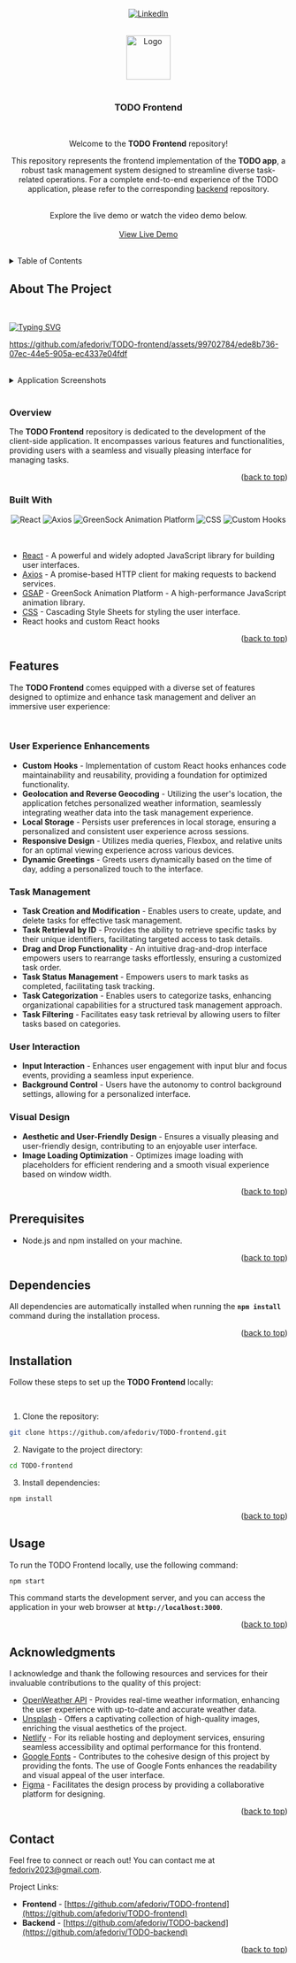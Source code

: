 <a name="readme-top"></a>

<div align="center">
  
[![LinkedIn](https://img.shields.io/badge/-LinkedIn-black.svg?style=for-the-badge&logo=linkedin&colorB=555)](https://www.linkedin.com/in/alina-fedoriv-89868720b/)

<br />

<a href="https://alinafedoriv-todo.netlify.app/" target="_blank">
    <img src="https://github.com/afedoriv/TODO-backend/assets/99702784/6d6f56a4-6801-4c3a-b04b-36dae7c9a0bf" alt="Logo" width="80">
</a>
 
<br />
<br />

<h3 align="center">TODO Frontend</h3>

<br />
<p align="center">
  
Welcome to the <strong>TODO Frontend</strong> repository!

This repository represents the frontend implementation of the <strong>TODO app</strong>, a robust task management system designed to streamline diverse task-related operations. For a complete end-to-end experience of the TODO application, please refer to the corresponding [backend](https://github.com/afedoriv/TODO-backend) repository.

<br />
Explore the live demo or watch the video demo below.
  
<br />
<br />
<a href="https://alinafedoriv-todo.netlify.app/" target="_blank">View Live Demo</a>
</p>
</div>

<br />
<details>
  <summary>Table of Contents</summary>
  <ol>
    <li>
      <a href="#about-the-project">About The Project</a>
      <ul>
        <li><a href="#overview">Overview</a></li>
        <li><a href="#built-with">Built With</a></li>
      </ul>
    </li>
    <li>
        <a href="#features">Features</a>
        <ul>
          <li><a href="#user-experience-enhancements">User Experience Enhancements</a></li>
          <li><a href="#task-management">Task Management</a></li>
          <li><a href="#user-interaction">User Interaction</a></li>
          <li><a href="#visual-design">Visual Design</a></li>
        </ul>
    </li>
    <li><a href="#prerequisites">Prerequisites</a></li>
    <li><a href="#dependencies">Dependencies</a></li>
    <li><a href="#installation">Installation</a></li>
    <li><a href="#usage">Usage</a></li>
    <li><a href="#acknowledgments">Acknowledgments</a></li>
    <li><a href="#contact">Contact</a></li>
  </ol>
</details>

## About The Project

<br />

[![Typing SVG](https://readme-typing-svg.herokuapp.com?color=939bb4&lines=TODO+App+-+Frontend)](https://git.io/typing-svg)

https://github.com/afedoriv/TODO-frontend/assets/99702784/ede8b736-07ec-44e5-905a-ec4337e04fdf

<br />
<details>
<summary>Application Screenshots</summary>

<br />
<div align="center">
  <img src="https://github.com/afedoriv/TODO-frontend/assets/99702784/ac9a65cf-4f46-44c0-8d75-dccac8c395d8" width="100%"/>
</div>
</details>

<br />
  
### Overview

The <strong>TODO Frontend</strong> repository is dedicated to the development of the client-side application. It encompasses various features and functionalities, providing users with a seamless and visually pleasing interface for managing tasks.

<p align="right">(<a href="#readme-top">back to top</a>)</p>

### Built With

<div align="center">
  <img src="https://img.shields.io/badge/React-18.2.0-61DAFB?style=for-the-badge&logo=react&logoColor=white" alt="React">
  <img src="https://img.shields.io/badge/Axios-1.4.0-5E5E5E?style=for-the-badge&logo=axios&logoColor=white" alt="Axios">
  <img src="https://img.shields.io/badge/GreenSock-3.12.5-88CE02?style=for-the-badge&logo=greensock&logoColor=white" alt="GreenSock Animation Platform">
  <img src="https://img.shields.io/badge/CSS-3-1572B6?style=for-the-badge&logo=css3&logoColor=white" alt="CSS">
  <img src="https://img.shields.io/badge/React_Hooks-Custom-61DAFB?style=for-the-badge&logo=react&logoColor=white" alt="Custom Hooks">
</div> 
  
<br />
<br />

-   [React](https://reactjs.org/) - A powerful and widely adopted JavaScript library for building user interfaces.
-   [Axios](https://axios-http.com/) - A promise-based HTTP client for making requests to backend services.
-   [GSAP](https://greensock.com/gsap/) - GreenSock Animation Platform - A high-performance JavaScript animation library.
-   [CSS](https://developer.mozilla.org/en-US/docs/Web/CSS) - Cascading Style Sheets for styling the user interface.
-   React hooks and custom React hooks

<p align="right">(<a href="#readme-top">back to top</a>)</p>

## Features

The <strong>TODO Frontend</strong> comes equipped with a diverse set of features designed to optimize and enhance task management and deliver an immersive user experience:

<br />

### User Experience Enhancements

-   **Custom Hooks** - Implementation of custom React hooks enhances code maintainability and reusability, providing a foundation for optimized functionality.
-   **Geolocation and Reverse Geocoding** - Utilizing the user's location, the application fetches personalized weather information, seamlessly integrating weather data into the task management experience.
-   **Local Storage** - Persists user preferences in local storage, ensuring a personalized and consistent user experience across sessions.
-   **Responsive Design** - Utilizes media queries, Flexbox, and relative units for an optimal viewing experience across various devices.
-   **Dynamic Greetings** - Greets users dynamically based on the time of day, adding a personalized touch to the interface.

### Task Management

-   **Task Creation and Modification** - Enables users to create, update, and delete tasks for effective task management.
-   **Task Retrieval by ID** - Provides the ability to retrieve specific tasks by their unique identifiers, facilitating targeted access to task details.
-   **Drag and Drop Functionality** - An intuitive drag-and-drop interface empowers users to rearrange tasks effortlessly, ensuring a customized task order.
-   **Task Status Management** - Empowers users to mark tasks as completed, facilitating task tracking.
-   **Task Categorization** - Enables users to categorize tasks, enhancing organizational capabilities for a structured task management approach.
-   **Task Filtering** - Facilitates easy task retrieval by allowing users to filter tasks based on categories.

### User Interaction

-   **Input Interaction** - Enhances user engagement with input blur and focus events, providing a seamless input experience.
-   **Background Control** - Users have the autonomy to control background settings, allowing for a personalized interface.

### Visual Design

-   **Aesthetic and User-Friendly Design** - Ensures a visually pleasing and user-friendly design, contributing to an enjoyable user interface.
-   **Image Loading Optimization** - Optimizes image loading with placeholders for efficient rendering and a smooth visual experience based on window width.

<p align="right">(<a href="#readme-top">back to top</a>)</p>

## Prerequisites

-   Node.js and npm installed on your machine.

<p align="right">(<a href="#readme-top">back to top</a>)</p>

## Dependencies

All dependencies are automatically installed when running the **`npm install`** command during the installation process.

<p align="right">(<a href="#readme-top">back to top</a>)</p>

## Installation

Follow these steps to set up the <strong>TODO Frontend</strong> locally:

<br />

1. Clone the repository:

```bash
git clone https://github.com/afedoriv/TODO-frontend.git
```

2. Navigate to the project directory:

```bash
cd TODO-frontend
```

3. Install dependencies:

```bash
npm install
```

<p align="right">(<a href="#readme-top">back to top</a>)</p>

## Usage

To run the TODO Frontend locally, use the following command:

```bash
npm start
```

This command starts the development server, and you can access the application in your web browser at **`http://localhost:3000`**.

<p align="right">(<a href="#readme-top">back to top</a>)</p>

## Acknowledgments

I acknowledge and thank the following resources and services for their invaluable contributions to the quality of this project:

-   [OpenWeather API](https://openweathermap.org/) - Provides real-time weather information, enhancing the user experience with up-to-date and accurate weather data.
-   [Unsplash](https://unsplash.com/) - Offers a captivating collection of high-quality images, enriching the visual aesthetics of the project.
-   [Netlify](https://www.netlify.com/) - For its reliable hosting and deployment services, ensuring seamless accessibility and optimal performance for this frontend.
-   [Google Fonts](https://fonts.google.com/) - Contributes to the cohesive design of this project by providing the fonts. The use of Google Fonts enhances the readability and visual appeal of the user interface.
-   [Figma](https://www.figma.com/) - Facilitates the design process by providing a collaborative platform for designing.

<p align="right">(<a href="#readme-top">back to top</a>)</p>

## Contact

Feel free to connect or reach out! You can contact me at fedoriv2023@gmail.com.

Project Links:

-   **Frontend** - [https://github.com/afedoriv/TODO-frontend](https://github.com/afedoriv/TODO-frontend)
-   **Backend** - [https://github.com/afedoriv/TODO-backend](https://github.com/afedoriv/TODO-backend)

<p align="right">(<a href="#readme-top">back to top</a>)</p>
